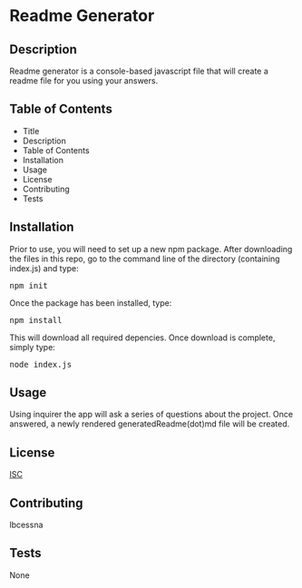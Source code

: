 # Readme Generator

## Description
Readme generator is a console-based javascript file that will create a readme file for you using your answers.

## Table of Contents
  * Title
  * Description
  * Table of Contents
  * Installation
  * Usage
  * License
  * Contributing
  * Tests

## Installation

Prior to use, you will need to set up a new npm package. After downloading the files in this repo, go to the command line of the directory (containing index.js) and type:

<pre>
npm init
</pre>

Once the package has been installed, type:

<pre>
npm install
</pre>

This will download all required depencies. Once download is complete, simply type:

<pre>
node index.js
</pre>

## Usage
Using inquirer the app will ask a series of questions about the project. Once answered, a newly rendered generatedReadme(dot)md file will be created.

## License
[ISC](https://opensource.org/licenses/ISC)

## Contributing
lbcessna

## Tests
None
